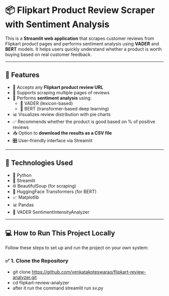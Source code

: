 # 📦 Flipkart Product Review Scraper with Sentiment Analysis

This is a **Streamlit web application** that scrapes customer reviews from Flipkart product pages and performs sentiment analysis using **VADER** and **BERT** models. It helps users quickly understand whether a product is worth buying based on real customer feedback.

---

## 🚀 Features

- 🔗 Accepts any **Flipkart product review URL**
- 🔄 Supports scraping multiple pages of reviews
- 🧠 Performs **sentiment analysis** using:
  - 🔹 VADER (lexicon-based)
  - 🔹 BERT (transformer-based deep learning)
- 📊 Visualizes review distribution with pie charts
- ✅ Recommends whether the product is good based on % of positive reviews
- 📥 Option to **download the results as a CSV file**
- 🎛️ User-friendly interface via Streamlit

---

## 🧪 Technologies Used

- 🐍 Python
- 🧰 Streamlit
- 🌐 BeautifulSoup (for scraping)
- 🤗 HuggingFace Transformers (for BERT)
- 📈 Matplotlib
- 📊 Pandas
- 💬 VADER SentimentIntensityAnalyzer

---

## 💻 How to Run This Project Locally

Follow these steps to set up and run the project on your own system:

### ✅ 1. Clone the Repository

- git clone https://github.com/venkatakoteswarao/flipkart-review-analyzer.git
- cd flipkart-review-analyzer
- after it run the command streamlit run sv.py

